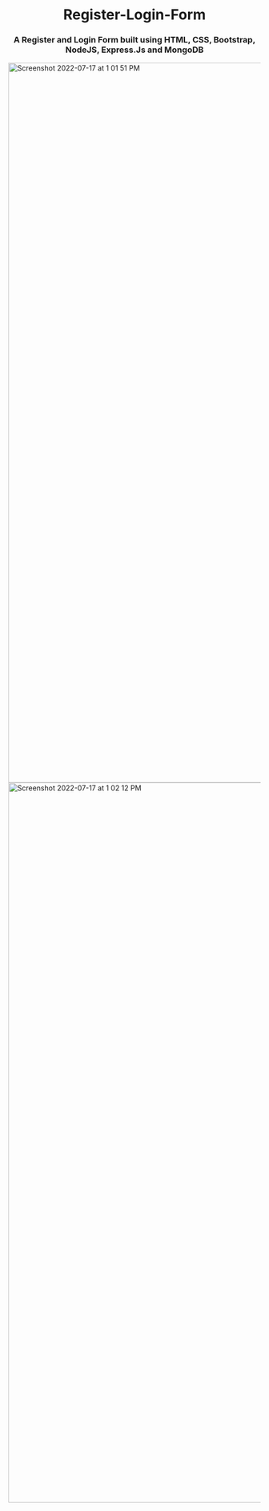 <h1 align="center">Register-Login-Form</h1>
<h3 align="center">A Register and Login Form built using HTML, CSS, Bootstrap, NodeJS, Express.Js and MongoDB</h3>


<img width="1437" alt="Screenshot 2022-07-17 at 1 01 51 PM" src="https://user-images.githubusercontent.com/91233999/179389497-55b7932a-01f6-46ca-a97f-ee4084dda223.png">
<img width="1437" alt="Screenshot 2022-07-17 at 1 02 12 PM" src="https://user-images.githubusercontent.com/91233999/179389493-a90d082d-6e58-4d6b-b2b4-70a576f4610b.png">
